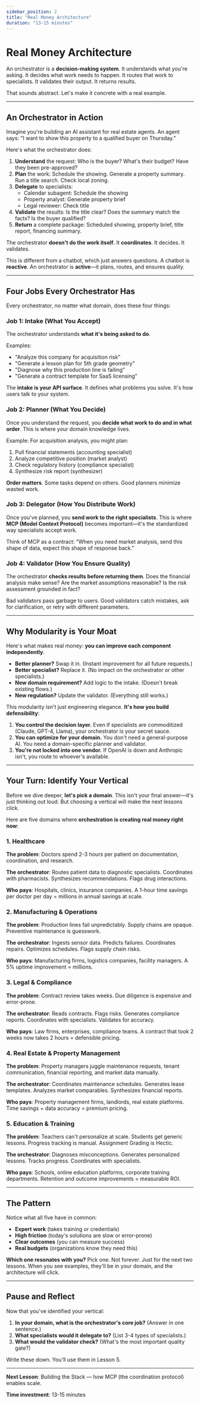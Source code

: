 ```yaml
---
sidebar_position: 2
title: "Real Money Architecture"
duration: "13-15 minutes"
---
```


# Real Money Architecture

An orchestrator is a **decision-making system**. It understands what you're asking. It decides what work needs to happen. It routes that work to specialists. It validates their output. It returns results.

That sounds abstract. Let's make it concrete with a real example.

---

## An Orchestrator in Action

Imagine you're building an AI assistant for real estate agents. An agent says: "I want to show this property to a qualified buyer on Thursday."

Here's what the orchestrator does:

1. **Understand** the request: Who is the buyer? What's their budget? Have they been pre-approved?
2. **Plan** the work: Schedule the showing. Generate a property summary. Run a title search. Check local zoning.
3. **Delegate** to specialists:
   - Calendar subagent: Schedule the showing
   - Property analyst: Generate property brief
   - Legal reviewer: Check title
4. **Validate** the results: Is the title clear? Does the summary match the facts? Is the buyer qualified?
5. **Return** a complete package: Scheduled showing, property brief, title report, financing summary.

The orchestrator **doesn't do the work itself**. It **coordinates**. It decides. It validates.

This is different from a chatbot, which just answers questions. A chatbot is **reactive**. An orchestrator is **active**—it plans, routes, and ensures quality.

---

## Four Jobs Every Orchestrator Has

Every orchestrator, no matter what domain, does these four things:

### Job 1: Intake (What You Accept)

The orchestrator understands **what it's being asked to do**.

Examples:
- "Analyze this company for acquisition risk"
- "Generate a lesson plan for 5th grade geometry"
- "Diagnose why this production line is failing"
- "Generate a contract template for SaaS licensing"

The **intake is your API surface**. It defines what problems you solve. It's how users talk to your system.

### Job 2: Planner (What You Decide)

Once you understand the request, you **decide what work to do and in what order**. This is where your domain knowledge lives.

Example: For acquisition analysis, you might plan:
1. Pull financial statements (accounting specialist)
2. Analyze competitive position (market analyst)
3. Check regulatory history (compliance specialist)
4. Synthesize risk report (synthesizer)

**Order matters**. Some tasks depend on others. Good planners minimize wasted work.

### Job 3: Delegator (How You Distribute Work)

Once you've planned, you **send work to the right specialists**. This is where **MCP (Model Context Protocol)** becomes important—it's the standardized way specialists accept work.

Think of MCP as a contract: "When you need market analysis, send this shape of data, expect this shape of response back."

### Job 4: Validator (How You Ensure Quality)

The orchestrator **checks results before returning them**. Does the financial analysis make sense? Are the market assumptions reasonable? Is the risk assessment grounded in fact?

Bad validators pass garbage to users. Good validators catch mistakes, ask for clarification, or retry with different parameters.

---

## Why Modularity is Your Moat

Here's what makes real money: **you can improve each component independently**.

- **Better planner?** Swap it in. (Instant improvement for all future requests.)
- **Better specialist?** Replace it. (No impact on the orchestrator or other specialists.)
- **New domain requirement?** Add logic to the intake. (Doesn't break existing flows.)
- **New regulation?** Update the validator. (Everything still works.)

This modularity isn't just engineering elegance. **It's how you build defensibility**:

1. **You control the decision layer.** Even if specialists are commoditized (Claude, GPT-4, Llama), your orchestrator is your secret sauce.
2. **You can optimize for your domain.** You don't need a general-purpose AI. You need a domain-specific planner and validator.
3. **You're not locked into one vendor.** If OpenAI is down and Anthropic isn't, you route to whoever's available.

---

## Your Turn: Identify Your Vertical

Before we dive deeper, **let's pick a domain**. This isn't your final answer—it's just thinking out loud. But choosing a vertical will make the next lessons click.

Here are five domains where **orchestration is creating real money right now**:

### 1. Healthcare

**The problem**: Doctors spend 2-3 hours per patient on documentation, coordination, and research.

**The orchestrator**: Routes patient data to diagnostic specialists. Coordinates with pharmacists. Synthesizes recommendations. Flags drug interactions.

**Who pays**: Hospitals, clinics, insurance companies. A 1-hour time savings per doctor per day = millions in annual savings at scale.

### 2. Manufacturing & Operations

**The problem**: Production lines fail unpredictably. Supply chains are opaque. Preventive maintenance is guesswork.

**The orchestrator**: Ingests sensor data. Predicts failures. Coordinates repairs. Optimizes schedules. Flags supply chain risks.

**Who pays**: Manufacturing firms, logistics companies, facility managers. A 5% uptime improvement = millions.

### 3. Legal & Compliance

**The problem**: Contract review takes weeks. Due diligence is expensive and error-prone.

**The orchestrator**: Reads contracts. Flags risks. Generates compliance reports. Coordinates with specialists. Validates for accuracy.

**Who pays**: Law firms, enterprises, compliance teams. A contract that took 2 weeks now takes 2 hours = defensible pricing.

### 4. Real Estate & Property Management

**The problem**: Property managers juggle maintenance requests, tenant communication, financial reporting, and market data manually.

**The orchestrator**: Coordinates maintenance schedules. Generates lease templates. Analyzes market comparables. Synthesizes financial reports.

**Who pays**: Property management firms, landlords, real estate platforms. Time savings + data accuracy = premium pricing.

### 5. Education & Training

**The problem**: Teachers can't personalize at scale. Students get generic lessons. Progress tracking is manual. Assignment Grading is Hectic.

**The orchestrator**: Diagnoses misconceptions. Generates personalized lessons. Tracks progress. Coordinates with specialists.

**Who pays**: Schools, online education platforms, corporate training departments. Retention and outcome improvements = measurable ROI.

---

## The Pattern

Notice what all five have in common:

- **Expert work** (takes training or credentials)
- **High friction** (today's solutions are slow or error-prone)
- **Clear outcomes** (you can measure success)
- **Real budgets** (organizations know they need this)

**Which one resonates with you?** Pick one. Not forever. Just for the next two lessons. When you see examples, they'll be in your domain, and the architecture will click.

---

## Pause and Reflect

Now that you've identified your vertical:

1. **In your domain, what is the orchestrator's core job?** (Answer in one sentence.)
2. **What specialists would it delegate to?** (List 3-4 types of specialists.)
3. **What would the validator check?** (What's the most important quality gate?)

Write these down. You'll use them in Lesson 5.

---

**Next Lesson**: Building the Stack — how MCP (the coordination protocol) enables scale.

**Time investment**: 13-15 minutes
